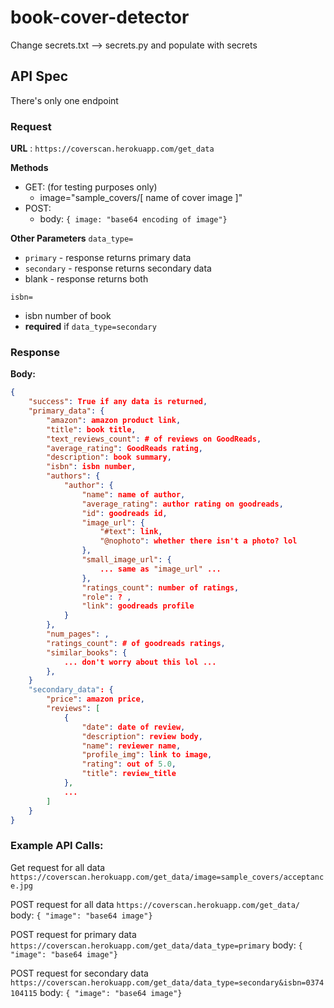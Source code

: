 # book-cover-detector

Change secrets.txt --> secrets.py and populate with secrets


## API Spec
There's only one endpoint

### Request
**URL** : `https://coverscan.herokuapp.com/get_data`

**Methods**
* GET: (for testing purposes only)
	* image="sample_covers/[ name of cover image ]"
* POST:
	* body:
 ```{ image: "base64 encoding of image"}```

**Other Parameters**
`data_type=` 
* `primary` - response returns primary data
* `secondary` - response returns secondary data
* blank - response returns both

`isbn=`
* isbn number of book
* **required** if `data_type=secondary`
### Response
**Body:**
```json
{
	"success": True if any data is returned,
	"primary_data": {
		"amazon": amazon product link,
		"title": book title,
		"text_reviews_count": # of reviews on GoodReads,
		"average_rating": GoodReads rating,
		"description": book summary,
		"isbn": isbn number,
		"authors": { 
			"author": {
				"name": name of author,
				"average_rating": author rating on goodreads,
				"id": goodreads id,
				"image_url": {
					"#text": link,
					"@nophoto": whether there isn't a photo? lol
				},
				"small_image_url": {
					... same as "image_url" ...
				},
				"ratings_count": number of ratings,
				"role": ? ,
				"link": goodreads profile
			}
		},
		"num_pages": ,
		"ratings_count": # of goodreads ratings,
		"similar_books": {
			... don't worry about this lol ... 
		},
	}
	"secondary_data": {
		"price": amazon price,
		"reviews": [
			{ 
				"date": date of review,
				"description": review body,
				"name": reviewer name,
				"profile_img": link to image,
				"rating": out of 5.0,
				"title": review_title
			},
			...
		]
	}
}
```

### Example API Calls:

Get request for all data
`https://coverscan.herokuapp.com/get_data/image=sample_covers/acceptance.jpg`

POST request for all data
`https://coverscan.herokuapp.com/get_data/`
body: `{ "image": "base64 image"}`

POST request for primary data
`https://coverscan.herokuapp.com/get_data/data_type=primary`
body: `{ "image": "base64 image"}`

POST request for secondary data
`https://coverscan.herokuapp.com/get_data/data_type=secondary&isbn=0374104115`
body: `{ "image": "base64 image"}`
